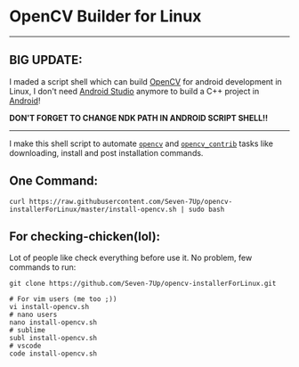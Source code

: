 
# OpenCV Builder for Linux

***
## BIG UPDATE:
I maded a script shell which can build [OpenCV](https://opencv.org) for android development in Linux, I don't need [Android Studio](https://developer.android.com/studio/) anymore to build a C++ project in [Android](https://developer.android.com/)!

**DON'T FORGET TO CHANGE NDK PATH IN ANDROID SCRIPT SHELL!!**
****

I make this shell script to automate [`opencv`](https://github.com/opencv/opencv/) and [`opencv_contrib`](https://github.com/opencv/opencv_contrib/) tasks like downloading, install and post installation commands.

## One Command:

```shell
curl https://raw.githubusercontent.com/Seven-7Up/opencv-installerForLinux/master/install-opencv.sh | sudo bash
```

## For checking-chicken(lol):

Lot of people like check everything before use it. No problem, few commands to run:

```shell
git clone https://github.com/Seven-7Up/opencv-installerForLinux.git

# For vim users (me too ;))
vi install-opencv.sh
# nano users
nano install-opencv.sh
# sublime
subl install-opencv.sh
# vscode
code install-opencv.sh
```

